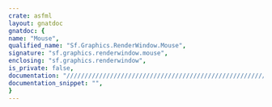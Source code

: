 ```yaml
---
crate: asfml
layout: gnatdoc
gnatdoc: {
name: "Mouse",
qualified_name: "Sf.Graphics.RenderWindow.Mouse",
signature: "sf.graphics.renderwindow.mouse",
enclosing: "sf.graphics.renderwindow",
is_private: false,
documentation: "//////////////////////////////////////////////////////////\n/ @brief Get the current position of the mouse relative to a render-window\n/\n/ This function returns the current position of the mouse\n/ cursor relative to the given render-window, or desktop if NULL is passed.\n/\n/ @param relativeTo Reference window\n/\n/ @return Position of the mouse cursor, relative to the given render window\n/\n//////////////////////////////////////////////////////////",
documentation_snippet: "",
}
---
```

